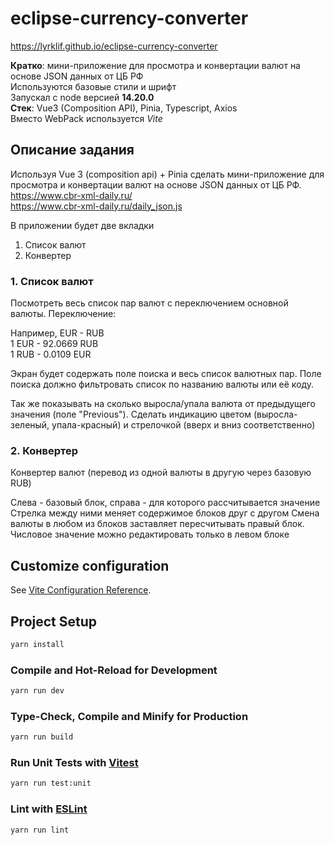 # eclipse-currency-converter
https://lyrklif.github.io/eclipse-currency-converter  
  
**Кратко**: мини-приложение для просмотра и конвертации валют на основе JSON данных от ЦБ РФ  
Используются базовые стили и шрифт  
Запускал с node версией **14.20.0**  
**Стек**: Vue3 (Composition API), Pinia, Typescript, Axios   
Вместо WebPack используется *Vite*   


## Описание задания
Используя Vue 3 (composition api) + Pinia сделать мини-приложение для просмотра и конвертации валют на основе JSON данных от ЦБ РФ.  
https://www.cbr-xml-daily.ru/  
https://www.cbr-xml-daily.ru/daily_json.js  

В приложении будет две вкладки
1. Список валют
2. Конвертер  


### 1. Список валют
   Посмотреть весь список пар валют с переключением основной валюты.
   Переключение:
   
   Например, EUR - RUB
   \
   1 EUR - 92.0669 RUB
   \
   1 RUB - 0.0109 EUR

Экран будет содержать поле поиска и весь список валютных пар. Поле поиска должно фильтровать список по названию валюты или её коду.

Так же показывать на сколько выросла/упала валюта от предыдущего значения (поле "Previous"). Сделать индикацию цветом (выросла-зеленый, упала-красный) и стрелочкой (вверх и вниз соответственно)

### 2. Конвертер
Конвертер валют (перевод из одной валюты в другую через базовую RUB)

Слева - базовый блок, справа - для которого рассчитывается значение
Стрелка между ними меняет содержимое блоков друг с другом
Смена валюты в любом из блоков заставляет пересчитывать правый блок. Числовое значение можно редактировать только в левом блоке


## Customize configuration

See [Vite Configuration Reference](https://vitejs.dev/config/).

## Project Setup

```sh
yarn install
```

### Compile and Hot-Reload for Development

```sh
yarn run dev
```

### Type-Check, Compile and Minify for Production

```sh
yarn run build
```

### Run Unit Tests with [Vitest](https://vitest.dev/)

```sh
yarn run test:unit
```

### Lint with [ESLint](https://eslint.org/)

```sh
yarn run lint
```

